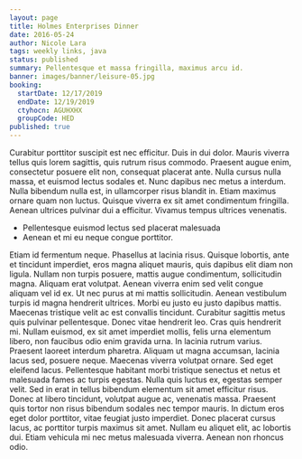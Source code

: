 ```yaml
---
layout: page
title: Holmes Enterprises Dinner
date: 2016-05-24
author: Nicole Lara
tags: weekly links, java
status: published
summary: Pellentesque et massa fringilla, maximus arcu id.
banner: images/banner/leisure-05.jpg
booking:
  startDate: 12/17/2019
  endDate: 12/19/2019
  ctyhocn: AGUHXHX
  groupCode: HED
published: true
---
```

Curabitur porttitor suscipit est nec efficitur. Duis in dui dolor. Mauris viverra tellus quis lorem sagittis, quis rutrum risus commodo. Praesent augue enim, consectetur posuere elit non, consequat placerat ante. Nulla cursus nulla massa, et euismod lectus sodales et. Nunc dapibus nec metus a interdum. Nulla bibendum nulla est, in ullamcorper risus blandit in. Etiam maximus ornare quam non luctus. Quisque viverra ex sit amet condimentum fringilla. Aenean ultrices pulvinar dui a efficitur. Vivamus tempus ultrices venenatis.

* Pellentesque euismod lectus sed placerat malesuada
* Aenean et mi eu neque congue porttitor.

Etiam id fermentum neque. Phasellus at lacinia risus. Quisque lobortis, ante et tincidunt imperdiet, eros magna aliquet mauris, quis dapibus elit diam non ligula. Nullam non turpis posuere, mattis augue condimentum, sollicitudin magna. Aliquam erat volutpat. Aenean viverra enim sed velit congue aliquam vel id ex. Ut nec purus at mi mattis sollicitudin. Aenean vestibulum turpis id magna hendrerit ultrices. Morbi eu justo eu justo dapibus mattis. Maecenas tristique velit ac est convallis tincidunt. Curabitur sagittis metus quis pulvinar pellentesque. Donec vitae hendrerit leo. Cras quis hendrerit mi. Nullam euismod, ex sit amet imperdiet mollis, felis urna elementum libero, non faucibus odio enim gravida urna.
In lacinia rutrum varius. Praesent laoreet interdum pharetra. Aliquam ut magna accumsan, lacinia lacus sed, posuere neque. Maecenas viverra volutpat ornare. Sed eget eleifend lacus. Pellentesque habitant morbi tristique senectus et netus et malesuada fames ac turpis egestas. Nulla quis luctus ex, egestas semper velit. Sed in erat in tellus bibendum elementum sit amet efficitur risus. Donec at libero tincidunt, volutpat augue ac, venenatis massa. Praesent quis tortor non risus bibendum sodales nec tempor mauris. In dictum eros eget dolor porttitor, vitae feugiat justo imperdiet. Donec placerat cursus lacus, ac porttitor turpis maximus sit amet. Nullam eu aliquet elit, ac lobortis dui. Etiam vehicula mi nec metus malesuada viverra. Aenean non rhoncus odio.
